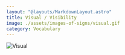 ```yaml
---
layout: "@layouts/MarkdownLayout.astro"
title: Visual / Visibility
image: ./assets/images-of-signs/visual.gif
category: Vocabulary
---
```


![Visual](@signs/visual.gif)
